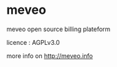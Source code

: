 meveo
=====

meveo open source billing plateform

licence : AGPLv3.0

more info on http://meveo.info
